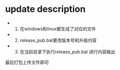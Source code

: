 # update description

- 1. 在windows和linux都生成了对应的文件
- 2. release_pub.bat更改版本号和升级内容
- 3. 在当前目录下执行release_pub.bat 进行内容输出

最后打包上传文件即可
